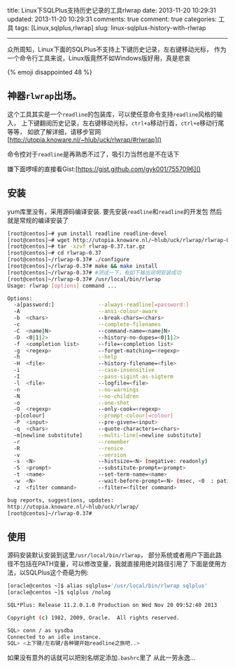 title: Linux下SQLPlus支持历史记录的工具rlwrap
date: 2013-11-20 10:29:31
updated: 2013-11-20 10:29:31
comments: true
comment: true
categories: 工具
tags: [Linux,sqlplus,rlwrap]
slug: linux-sqlplus-history-with-rlwrap

---

众所周知，Linux下面的SQLPlus不支持上下键历史记录，左右键移动光标，
作为一个命令行工具来说，Linux版竟然不如Windows版好用，真是悲哀 

{% emoji disappointed 48 %}


## 神器`rlwrap`出场。

这个工具其实是一个`readline`的包装库，可以使任意命令支持`readline`风格的输入，
上下键翻阅历史记录，左右键移动光标，`ctrl+a`移动行首，`ctrl+e`移动行尾等等，
如欲了解详细，请移步官网 [http://utopia.knoware.nl/~hlub/uck/rlwrap/#rlwrap]()

命令控对于`readline`是再熟悉不过了，吸引力当然也是不在话下

嫌下面啰嗦的直接看Gist:[https://gist.github.com/gyk001/7557096]()

<!-- more -->

## 安装
yum库里没有，采用源码编译安装.
要先安装`readline`和`readline`的开发包
然后就是常规的编译安装了
```bash
[root@centos]~# yum install readline readline-devel
[root@centos]~# wget http://utopia.knoware.nl/~hlub/uck/rlwrap/rlwrap-0.37.tar.gz
[root@centos]~# tar -xzvf rlwrap-0.37.tar.gz
[root@centos]~# cd rlwrap-0.37
[root@centos]~/rlwrap-0.37# ./configure
[root@centos]~/rlwrap-0.37# make && make install
[root@centos]~/rlwrap-0.37# #测试一下，有如下输出说明安装成功
[root@centos]~/rlwrap-0.37# /usr/local/bin/rlwrap
Usage: rlwrap [options] command ...

Options:
  -a[password:]              --always-readline[=password:]
  -A                         --ansi-colour-aware
  -b  <chars>                --break-chars=<chars>
  -c                         --complete-filenames
  -C  <name|N>               --command-name=<name|N>
  -D  <0|1|2>                --history-no-dupes=<0|1|2>
  -f  <completion list>      --file=<completion list>
  -g  <regexp>               --forget-matching=<regexp>
  -h                         --help
  -H  <file>                 --history-filename=<file>
  -i                         --case-insensitive
  -I                         --pass-sigint-as-sigterm
  -l  <file>                 --logfile=<file>
  -n                         --no-warnings
  -N                         --no-children
  -o                         --one-shot
  -O  <regexp>               --only-cook=<regexp>
  -p[colour]                 --prompt-colour[=colour]
  -P  <input>                --pre-given=<input>
  -q  <chars>                --quote-characters=<chars>
  -m[newline substitute]     --multi-line[=newline substitute]
  -r                         --remember
  -R                         --renice
  -v                         --version
  -s  <N>                    --histsize=<N> (negative: readonly)
  -S  <prompt>               --substitute-prompt=<prompt>
  -t  <name>                 --set-term-name=<name>
  -w  <N>                    --wait-before-prompt=<N> (msec, <0  : patient mode)
  -z  <filter command>       --filter=<filter command>

bug reports, suggestions, updates:
http://utopia.knoware.nl/~hlub/uck/rlwrap/
[root@centos]~/rlwrap-0.37#
```
## 使用
源码安装默认安装到这里`/usr/local/bin/rlwrap`，
部分系统或者用户下面此路径不包括在PATH变量，可以修改变量，我就直接用绝对路径引用了
下面是使用方法，以SQLPlus这个奇葩为例:

```bash
[oracle@centos ~]$ alias sqlplus='/usr/local/bin/rlwrap sqlplus'
[oracle@centos ~]$ sqlplus /nolog

SQL*Plus: Release 11.2.0.1.0 Production on Wed Nov 20 09:52:40 2013

Copyright (c) 1982, 2009, Oracle.  All rights reserved.

SQL> conn / as sysdba
Connected to an idle instance.
SQL> <上下键/左右键/各种键开始readline之旅吧..>
```

如果没有意外的话就可以把别名绑定添加`.bashrc`里了
从此一劳永逸...





